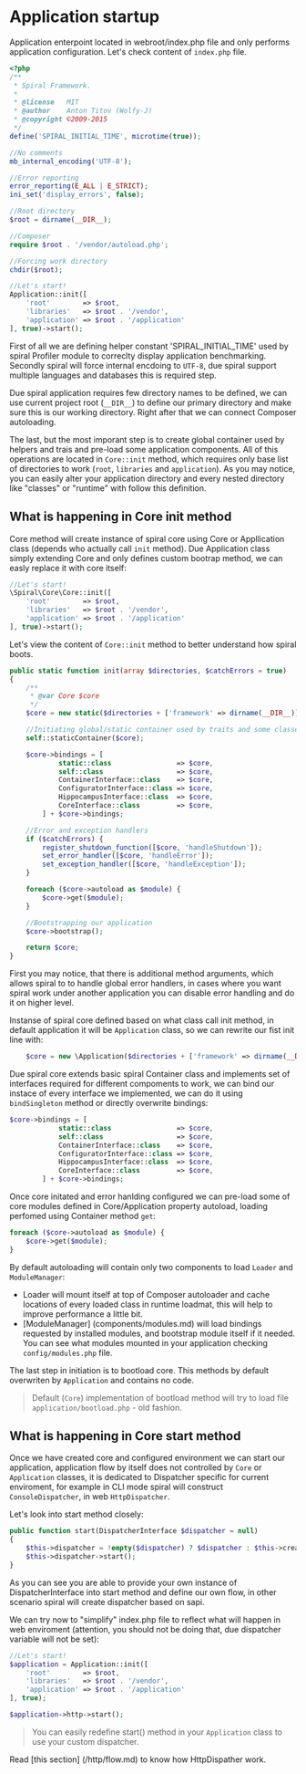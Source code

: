 # Application startup
Application enterpoint located in webroot/index.php file and only performs application configuration. Let's check content of `index.php` file.

```php
<?php
/**
 * Spiral Framework.
 *
 * @license   MIT
 * @author    Anton Titov (Wolfy-J)
 * @copyright ©2009-2015
 */
define('SPIRAL_INITIAL_TIME', microtime(true));

//No comments
mb_internal_encoding('UTF-8');

//Error reporting
error_reporting(E_ALL | E_STRICT);
ini_set('display_errors', false);

//Root directory
$root = dirname(__DIR__);

//Composer
require $root . '/vendor/autoload.php';

//Forcing work directory
chdir($root);

//Let's start!
Application::init([
    'root'        => $root,
    'libraries'   => $root . '/vendor',
    'application' => $root . '/application'
], true)->start();
```

First of all we are defining helper constant 'SPIRAL_INITIAL_TIME' used by spiral Profiler module to correclty display application benchmarking. Secondly spiral will force internal encdoing to `UTF-8`, due spiral support multiple languages and databases this is required step.

Due spiral application requires few directory names to be defined, we can use current project root (`__DIR__`) to define our primary directory and make sure this is our 
working directory. Right after that we can connect Composer autoloading.

The last, but the most imporant step is to create global container used by helpers and trais and pre-load some application components. All of this operations
are located in `Core::init` method, which requires only base list of directories to work (`root`, `libraries` and `application`). As you may notice, you can 
easily alter your application directory and every nested directory like "classes" or "runtime" with follow this definition.

## What is happening in Core init method
Core method will create instance of spiral core using Core or Appllication class (depends who actually call `init` method). Due Application class simply extending Core
and only defines custom bootrap method, we can easly replace it with core itself:

```php
//Let's start!
\Spiral\Core\Core::init([
    'root'        => $root,
    'libraries'   => $root . '/vendor',
    'application' => $root . '/application'
], true)->start();
```

Let's view the content of `Core::init` method to better understand how spiral boots.

```php
public static function init(array $directories, $catchErrors = true)
{
    /**
     * @var Core $core
     */
    $core = new static($directories + ['framework' => dirname(__DIR__)]);

    //Initiating global/static container used by traits and some classes
    self::staticContainer($core);

    $core->bindings = [
            static::class                => $core,
            self::class                  => $core,
            ContainerInterface::class    => $core,
            ConfiguratorInterface::class => $core,
            HippocampusInterface::class  => $core,
            CoreInterface::class         => $core,
        ] + $core->bindings;

    //Error and exception handlers
    if ($catchErrors) {
        register_shutdown_function([$core, 'handleShutdown']);
        set_error_handler([$core, 'handleError']);
        set_exception_handler([$core, 'handleException']);
    }

    foreach ($core->autoload as $module) {
        $core->get($module);
    }

    //Bootstrapping our application
    $core->bootstrap();

    return $core;
}
```

First you may notice, that there is additional method arguments, which allows spiral to to handle global error handlers, in cases where you want spiral work 
under another application you can disable error handling and do it on higher level.

Instanse of spiral core defined based on what class call init method, in default application it will be `Application` class, so we can rewrite our fist init line with:

```php
    $core = new \Application($directories + ['framework' => dirname(__DIR__)]);
```

Due spiral core extends basic spiral Container class and implements set of interfaces required for different compoments to work, we can bind our instace of every 
interface we implemented, we can do it using `bindSingleton` method or directly overwrite bindings:

```php
$core->bindings = [
            static::class                => $core,
            self::class                  => $core,
            ContainerInterface::class    => $core,
            ConfiguratorInterface::class => $core,
            HippocampusInterface::class  => $core,
            CoreInterface::class         => $core,
        ] + $core->bindings;
```

Once core initated and error hanlding configured we can pre-load some of core modules defined in Core/Application property autoload, loading perfomed using Container method `get`:

```php
foreach ($core->autoload as $module) {
    $core->get($module);
}
```

By default autoloading will contain only two components to load `Loader` and `ModuleManager`:
* Loader will mount itself at top of Composer autoloader and cache locations of every loaded class in runtime loadmat, this will help to improve performance a little bit.
* [ModuleManager] (components/modules.md) will load bindings requested by installed modules, and bootstrap module itself if it needed. You can see what modules mounted in your application checking `config/modules.php` file.

The last step in initiation is to bootload core. This methods by default overwriten by `Application` and contains no code.

> Default (`Core`) implementation of bootload method will try to load file `application/bootload.php` - old fashion.

## What is happening in Core start method
Once we have created core and configured environment we can start our application, application flow by itself does not controlled by `Core` or `Application` classes, it is
dedicated to Dispatcher specific for current enviroment, for example in CLI mode spiral will construct `ConsoleDispatcher`, in web `HttpDispatcher`.

Let's look into start method closely:

```php
public function start(DispatcherInterface $dispatcher = null)
{
    $this->dispatcher = !empty($dispatcher) ? $dispatcher : $this->createDispatcher();
    $this->dispatcher->start();
}
```

As you can see you are able to provide your own instance of DispatcherInterface into start method and define our own flow, in other scenario spiral will create dispatcher based on sapi.

We can try now to "simplify" index.php file to reflect what will happen in web enviroment (attention, you should not be doing that, due dispatcher variable will not be set):

```php
//Let's start!
$application = Application::init([
    'root'        => $root,
    'libraries'   => $root . '/vendor',
    'application' => $root . '/application'
], true);

$application->http->start();
```

> You can easily redefine start() method in your `Application` class to use your custom dispatcher.

Read [this section] (/http/flow.md) to know how HttpDispather work.
